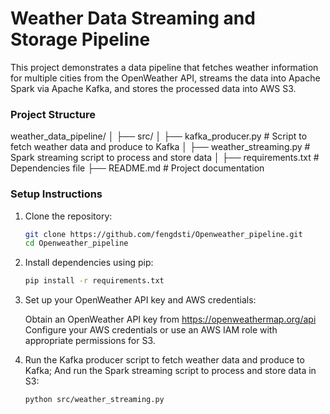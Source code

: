 # Weather Data Streaming and Storage Pipeline

This project demonstrates a data pipeline that fetches weather information for multiple cities from the OpenWeather API, streams the data into Apache Spark via Apache Kafka, and stores the processed data into AWS S3.

### Project Structure
weather_data_pipeline/
│
├── src/
│   ├── kafka_producer.py         # Script to fetch weather data and produce to Kafka
│   ├── weather_streaming.py      # Spark streaming script to process and store data
│
├── requirements.txt              # Dependencies file
├── README.md                     # Project documentation


### Setup Instructions
1. Clone the repository:
   ```bash
   git clone https://github.com/fengdsti/Openweather_pipeline.git
   cd Openweather_pipeline

2. Install dependencies using pip:
   ```bash
   pip install -r requirements.txt

3. Set up your OpenWeather API key and AWS credentials:  

    Obtain an OpenWeather API key from https://openweathermap.org/api  
    Configure your AWS credentials or use an AWS IAM role with appropriate permissions for S3.  

4. Run the Kafka producer script to fetch weather data and produce to Kafka; And run the Spark streaming script to process and store data in S3:
   ```bash
   python src/weather_streaming.py
